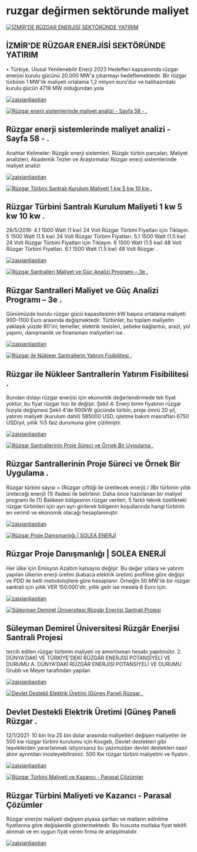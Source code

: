 # ruzgar değirmen sektörunde maliyet
<a href="https://mnn.zoosnet.net/LR/Chatpre.aspx?id=MNN94995150&p=https://topgrinding.com/" target="_blank">![İZMİR'DE RÜZGAR ENERJİSİ SEKTÖRÜNDE YATIRIM](https://github.com/technlg/images/blob/main/28.jpg)</a>
## İZMİR'DE RÜZGAR ENERJİSİ SEKTÖRÜNDE YATIRIM
• Türkiye, Ulusal Yenilenebilir Enerji 2023 Hedefleri kapsamında rüzgar enerjisi kurulu gücünü 20.000 MW'a çıkarmayı hedeflemektedir. Bir rüzgar türbinin 1 MW'lık maliyeti ortalama 1,2 milyon euro'dur ve halihazırdaki kurulu gücün 4718 MW olduğundan yola
<a href="https://mnn.zoosnet.net/LR/Chatpre.aspx?id=MNN94995150&p=https://topgrinding.com/" target="_blank"><img src="https://github.com/technlg/images/raw/main/chat11.jpg" alt="zaixianliaotian"/></a><a href="//whatsapp.shibangsoft.com/WhatsApp.php" ><img src="https://github.com/technlg/images/raw/main/chat11.png" alt=""></a>
<a href="https://mnn.zoosnet.net/LR/Chatpre.aspx?id=MNN94995150&p=https://topgrinding.com/" target="_blank">![Rüzgar enerji sistemlerinde maliyet analizi - Sayfa 58 - .](https://github.com/technlg/images/blob/main/53.jpg)</a>
## Rüzgar enerji sistemlerinde maliyet analizi - Sayfa 58 - .
Anahtar Kelimeler: Rüzgâr enerji sistemleri, Rüzgâr türbin parçaları, Maliyet analizleri, Akademik Tezler ve Araştırmalar Rüzgar enerji sistemlerinde maliyet analizi
<a href="https://mnn.zoosnet.net/LR/Chatpre.aspx?id=MNN94995150&p=https://topgrinding.com/" target="_blank"><img src="https://github.com/technlg/images/raw/main/chat11.jpg" alt="zaixianliaotian"/></a><a href="//whatsapp.shibangsoft.com/WhatsApp.php" ><img src="https://github.com/technlg/images/raw/main/chat11.png" alt=""></a>
<a href="https://mnn.zoosnet.net/LR/Chatpre.aspx?id=MNN94995150&p=https://topgrinding.com/" target="_blank">![Rüzgar Türbini Santralı Kurulum Maliyeti 1 kw 5 kw 10 kw .](https://github.com/technlg/images/blob/main/5.jpg)</a>
## Rüzgar Türbini Santralı Kurulum Maliyeti 1 kw 5 kw 10 kw .
28/5/2016· 4.1 1000 Watt (1 kw) 24 Volt Rüzgar Türbini Fiyatları için Tıklayın. 5 1500 Watt (1.5 kw) 24 Volt Rüzgar Türbini Fiyatları. 5.1 1500 Watt (1.5 kw) 24 Volt Rüzgar Türbini Fiyatları için Tıklayın. 6 1500 Watt (1.5 kw) 48 Volt Rüzgar Türbini Fiyatları. 6.1 1500 Watt (1.5 kw) 48 Volt Rüzgar .
<a href="https://mnn.zoosnet.net/LR/Chatpre.aspx?id=MNN94995150&p=https://topgrinding.com/" target="_blank"><img src="https://github.com/technlg/images/raw/main/chat11.jpg" alt="zaixianliaotian"/></a><a href="//whatsapp.shibangsoft.com/WhatsApp.php" ><img src="https://github.com/technlg/images/raw/main/chat11.png" alt=""></a>
<a href="https://mnn.zoosnet.net/LR/Chatpre.aspx?id=MNN94995150&p=https://topgrinding.com/" target="_blank">![Rüzgar Santralleri Maliyet ve Güç Analizi Programı – 3e .](https://github.com/technlg/images/blob/main/60.jpg)</a>
## Rüzgar Santralleri Maliyet ve Güç Analizi Programı – 3e .
Günümüzde kurulu rüzgar gücü kapasitesinin kW başına ortalama maliyeti 900–1100 Euro arasında değişmektedir. Türbinler, bu toplam maliyetin yaklaşık yüzde 80'ini; temeller, elektrik tesisleri, şebeke bağlantısı, arazi, yol yapımı, danışmanlık ve finansman maliyetleri ise .
<a href="https://mnn.zoosnet.net/LR/Chatpre.aspx?id=MNN94995150&p=https://topgrinding.com/" target="_blank"><img src="https://github.com/technlg/images/raw/main/chat11.jpg" alt="zaixianliaotian"/></a><a href="//whatsapp.shibangsoft.com/WhatsApp.php" ><img src="https://github.com/technlg/images/raw/main/chat11.png" alt=""></a>
<a href="https://mnn.zoosnet.net/LR/Chatpre.aspx?id=MNN94995150&p=https://topgrinding.com/" target="_blank">![Rüzgar ile Nükleer Santrallerin Yatırım Fisibilitesi .](https://github.com/technlg/images/blob/main/61.jpg)</a>
## Rüzgar ile Nükleer Santrallerin Yatırım Fisibilitesi .
Bundan dolayı rüzgar enerjisi için ekonomik değerlendirmede tek fiyat yoktur, bu fiyat rüzgar hızı ile değişir. Şekil 4: Enerji birim fiyatının rüzgar hızıyla değişmesi Şekil 4'de 600kW gücünde türbin, proje ömrü 20 yıl, yatırım maliyeti (kurulum dahil) 585000 USD, işletme bakım masrafları 6750 USD/yıl, yıllık %5 faiz durumuna göre çizilmiştir.
<a href="https://mnn.zoosnet.net/LR/Chatpre.aspx?id=MNN94995150&p=https://topgrinding.com/" target="_blank"><img src="https://github.com/technlg/images/raw/main/chat11.jpg" alt="zaixianliaotian"/></a><a href="//whatsapp.shibangsoft.com/WhatsApp.php" ><img src="https://github.com/technlg/images/raw/main/chat11.png" alt=""></a>
<a href="https://mnn.zoosnet.net/LR/Chatpre.aspx?id=MNN94995150&p=https://topgrinding.com/" target="_blank">![Rüzgar Santrallerinin Proje Süreci ve Örnek Bir Uygulama .](https://github.com/technlg/images/blob/main/47.jpg)</a>
## Rüzgar Santrallerinin Proje Süreci ve Örnek Bir Uygulama .
Rüzgar türbini sayısı = (Rüzgar çiftliği ile üretilecek enerji) / (Bir türbinin yıllık üreteceği enerji) (1) ifadesi ile belirlenir. Daha önce hazırlanan bir maliyet programı ile [1] Balıkesir bölgesinin rüzgar verileri, 5 farklı teknik özellikteki rüzgar türbinleri için ayrı ayrı girilerek bölgenin koşullarında hangi türbinin en verimli ve ekonomik olacağı hesaplanmıştır.
<a href="https://mnn.zoosnet.net/LR/Chatpre.aspx?id=MNN94995150&p=https://topgrinding.com/" target="_blank"><img src="https://github.com/technlg/images/raw/main/chat11.jpg" alt="zaixianliaotian"/></a><a href="//whatsapp.shibangsoft.com/WhatsApp.php" ><img src="https://github.com/technlg/images/raw/main/chat11.png" alt=""></a>
<a href="https://mnn.zoosnet.net/LR/Chatpre.aspx?id=MNN94995150&p=https://topgrinding.com/" target="_blank">![Rüzgar Proje Danışmanlığı | SOLEA ENERJİ](https://github.com/technlg/images/blob/main/48.jpg)</a>
## Rüzgar Proje Danışmanlığı | SOLEA ENERJİ
Her ülke için Emisyon Azaltım katsayısı değişir. Bu değer yıllara ve yatırım yapılan ülkenin enerji üretim (kabaca elektrik üretim) profiline göre değişir ve PDD ile belli metodolojilere göre hesaplanır. Örneğin 50 MW'lık bir rüzgar santrali için yıllık VER 150.000'dir, yıllık gelir ise mesela 6 Euro için.
<a href="https://mnn.zoosnet.net/LR/Chatpre.aspx?id=MNN94995150&p=https://topgrinding.com/" target="_blank"><img src="https://github.com/technlg/images/raw/main/chat11.jpg" alt="zaixianliaotian"/></a><a href="//whatsapp.shibangsoft.com/WhatsApp.php" ><img src="https://github.com/technlg/images/raw/main/chat11.png" alt=""></a>
<a href="https://mnn.zoosnet.net/LR/Chatpre.aspx?id=MNN94995150&p=https://topgrinding.com/" target="_blank">![Süleyman Demirel Üniversitesi Rüzgâr Enerjisi Santrali Projesi](https://github.com/technlg/images/blob/main/29.jpg)</a>
## Süleyman Demirel Üniversitesi Rüzgâr Enerjisi Santrali Projesi
tercih edilen rüzgar türbinin maliyeti ve amortisman hesabı yapılmıútır. 2. DÜNYA'DAKİ VE TÜRKİYE'DEKİ RÜZGÂR ENERJİSİ POTANSİYELİ VE DURUMU A. DÜNYA'DAKİ RÜZGÂR ENERJİSİ POTANSİYELİ VE DURUMU Grubb ve Meyer tarafından yapılan
<a href="https://mnn.zoosnet.net/LR/Chatpre.aspx?id=MNN94995150&p=https://topgrinding.com/" target="_blank"><img src="https://github.com/technlg/images/raw/main/chat11.jpg" alt="zaixianliaotian"/></a><a href="//whatsapp.shibangsoft.com/WhatsApp.php" ><img src="https://github.com/technlg/images/raw/main/chat11.png" alt=""></a>
<a href="https://mnn.zoosnet.net/LR/Chatpre.aspx?id=MNN94995150&p=https://topgrinding.com/" target="_blank">![Devlet Destekli Elektrik Üretimi (Güneş Paneli Rüzgar .](https://github.com/technlg/images/blob/main/36.jpg)</a>
## Devlet Destekli Elektrik Üretimi (Güneş Paneli Rüzgar .
12/1/2021· 10 bin lira 25 bin dolar arasında maliyetleri değişen maliyetler ile 500 kw rüzgar türbini kurulumu için Kosgeb, Devlet destekleri gibi teşviklerden yararlanmak istiyorsanız bu yazımızdan devlet destekleri nasıl alınır ayrıntıları inceleyebilirsiniz. 500 Kw rüzgar türbini maliyetini ve fiyatını .
<a href="https://mnn.zoosnet.net/LR/Chatpre.aspx?id=MNN94995150&p=https://topgrinding.com/" target="_blank"><img src="https://github.com/technlg/images/raw/main/chat11.jpg" alt="zaixianliaotian"/></a><a href="//whatsapp.shibangsoft.com/WhatsApp.php" ><img src="https://github.com/technlg/images/raw/main/chat11.png" alt=""></a>
<a href="https://mnn.zoosnet.net/LR/Chatpre.aspx?id=MNN94995150&p=https://topgrinding.com/" target="_blank">![Rüzgar Türbini Maliyeti ve Kazancı - Parasal Çözümler](https://github.com/technlg/images/blob/main/53.jpg)</a>
## Rüzgar Türbini Maliyeti ve Kazancı - Parasal Çözümler
Rüzgar enerjisi maliyeti değişen piyasa şartları ve malların edinilme fiyatlarına göre değişkenlik göstermektedir. Bu hususta mutlaka fiyat teklifi alınmalı ve en uygun fiyat veren firma ile anlaşılmalıdır.
<a href="https://mnn.zoosnet.net/LR/Chatpre.aspx?id=MNN94995150&p=https://topgrinding.com/" target="_blank"><img src="https://github.com/technlg/images/raw/main/chat11.jpg" alt="zaixianliaotian"/></a><a href="//whatsapp.shibangsoft.com/WhatsApp.php" ><img src="https://github.com/technlg/images/raw/main/chat11.png" alt=""></a>
